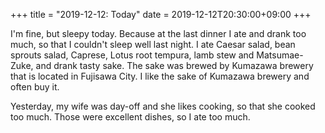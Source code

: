 +++
title =  "2019-12-12: Today"
date = 2019-12-12T20:30:00+09:00
+++

I'm fine, but sleepy today.
Because at the last dinner I ate and drank too much,
so that I couldn't sleep well last night.
I ate Caesar salad, bean sprouts salad, Caprese, Lotus root tempura,
lamb stew and Matsumae-Zuke, and drank tasty sake.
The sake was brewed by Kumazawa brewery that is located in Fujisawa City.
I like the sake of Kumazawa brewery and often buy it.

Yesterday, my wife was day-off and she likes cooking, so that she cooked too much.
Those were excellent dishes, so I ate too much.
